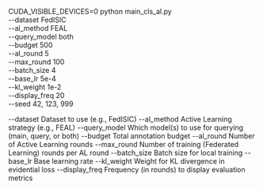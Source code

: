 CUDA_VISIBLE_DEVICES=0 python main_cls_al.py \
  --dataset FedISIC \
  --al_method FEAL \
  --query_model both \
  --budget 500 \
  --al_round 5 \
  --max_round 100 \
  --batch_size 4 \
  --base_lr 5e-4 \
  --kl_weight 1e-2 \
  --display_freq 20 \
  --seed 42, 123, 999

--dataset
Dataset to use (e.g., FedISIC)
--al_method
Active Learning strategy (e.g., FEAL)
--query_model
Which model(s) to use for querying (main, query, or both)
--budget
Total annotation budget
--al_round
Number of Active Learning rounds
--max_round
Number of training (Federated Learning) rounds per AL round
--batch_size
Batch size for local training
--base_lr
Base learning rate
--kl_weight
Weight for KL divergence in evidential loss
--display_freq
Frequency (in rounds) to display evaluation metrics
